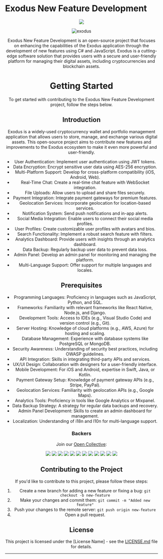 # Exodus New Feature Development


<!-- Nothing weird to see here -->
<p align="center">
  <a href="https://readme.andyruwruw.com/api/now-playing?open">
    <!-- Music bars move to the beat and are colored based on the track's happiness, danceability and energy! -->
    <img src="https://raw.githubusercontent.com/andyruwruw/andyruwruw/master/example/now-playing.svg">
    <!-- This is how you'd make the call dynamically <img src="https://readme.andyruwruw.com/api/now-playing"> -->
  </a>
</p>

<div align="center">

![exodus](https://github.com/MuckPro/pangolinsextends/assets/138373919/e99cb5be-0e06-472f-8ad2-ec577241dcca)




Exodus New Feature Development is an open-source project that focuses on enhancing the capabilities of the Exodus application through the development of new features using C# and JavaScript. Exodus is a cutting-edge software solution that provides users with a secure and user-friendly platform for managing their digital assets, including cryptocurrencies and blockchain assets.

# Getting Started

To get started with contributing to the Exodus New Feature Development project, follow the steps below.

## Introduction

Exodus is a widely-used cryptocurrency wallet and portfolio management application that allows users to store, manage, and exchange various digital assets. This open-source project aims to contribute new features and improvements to the Exodus ecosystem to make it even more powerful and user-friendly.

- User Authentication: Implement user authentication using JWT tokens.
- Data Encryption: Encrypt sensitive user data using AES-256 encryption.
- Multi-Platform Support: Develop for cross-platform compatibility (iOS, Android, Web).
- Real-Time Chat: Create a real-time chat feature with WebSocket integration.
- File Uploads: Allow users to upload and share files securely.
- Payment Integration: Integrate payment gateways for premium features.
- Geolocation Services: Incorporate geolocation for location-based services.
- Notification System: Send push notifications and in-app alerts.
- Social Media Integration: Enable users to connect their social media profiles.
- User Profiles: Create customizable user profiles with avatars and bios.
- Search Functionality: Implement a robust search feature with filters.
- Analytics Dashboard: Provide users with insights through an analytics dashboard.
- Data Backup: Regularly backup user data to prevent data loss.
- Admin Panel: Develop an admin panel for monitoring and managing the platform.
- Multi-Language Support: Offer support for multiple languages and locales.

## Prerequisites
- Programming Languages: Proficiency in languages such as JavaScript, Python, and SQL.
- Frameworks: Familiarity with relevant frameworks like React Native, Node.js, and Django.
- Development Tools: Access to IDEs (e.g., Visual Studio Code) and version control (e.g., Git).
- Server Hosting: Knowledge of cloud platforms (e.g., AWS, Azure) for hosting and scaling.
- Database Management: Experience with database systems like PostgreSQL or MongoDB.
- Security Awareness: Understanding of security best practices, including OWASP guidelines.
- API Integration: Skills in integrating third-party APIs and services.
- UX/UI Design: Collaboration with designers for a user-friendly interface.
- Mobile Development: For iOS and Android, expertise in Swift, Java, or Kotlin.
- Payment Gateway Setup: Knowledge of payment gateway APIs (e.g., Stripe, PayPal).
- Geolocation Services: Familiarity with geolocation APIs (e.g., Google Maps).
- Analytics Tools: Proficiency in tools like Google Analytics or Mixpanel.
- Data Backup Strategy: A strategy for regular data backups and recovery.
- Admin Panel Development: Skills to create an admin dashboard for management.
- Localization: Understanding of i18n and l10n for multi-language support.



### Backers

Join our [Open Collective](https://opencollective.com/rth):

<a href="https://opencollective.com/democracyearth/backer/0/website"><img src="https://opencollective.com/democracyearth/backer/0/avatar.svg"></a>
<a href="https://opencollective.com/democracyearth/backer/1/website"><img src="https://opencollective.com/democracyearth/backer/1/avatar.svg"></a>
<a href="https://opencollective.com/democracyearth/backer/2/website"><img src="https://opencollective.com/democracyearth/backer/2/avatar.svg"></a>
<a href="https://opencollective.com/democracyearth/backer/3/website"><img src="https://opencollective.com/democracyearth/backer/3/avatar.svg"></a>
<a href="https://opencollective.com/democracyearth/backer/4/website"><img src="https://opencollective.com/democracyearth/backer/4/avatar.svg"></a>
<a href="https://opencollective.com/democracyearth/backer/5/website"><img src="https://opencollective.com/democracyearth/backer/5/avatar.svg"></a>
<a href="https://opencollective.com/democracyearth/backer/6/website"><img src="https://opencollective.com/democracyearth/backer/6/avatar.svg"></a>
<a href="https://opencollective.com/democracyearth/backer/7/website"><img src="https://opencollective.com/democracyearth/backer/7/avatar.svg"></a>
<a href="https://opencollective.com/democracyearth/backer/8/website"><img src="https://opencollective.com/democracyearth/backer/8/avatar.svg"></a>
<a href="https://opencollective.com/democracyearth/backer/9/website"><img src="https://opencollective.com/democracyearth/backer/9/avatar.svg"></a>
<a href="https://opencollective.com/democracyearth/backer/10/website"><img src="https://opencollective.com/democracyearth/backer/10/avatar.svg"></a>
<a href="https://opencollective.com/democracyearth/backer/11/website"><img src="https://opencollective.com/democracyearth/backer/11/avatar.svg"></a>



## Contributing to the Project

If you'd like to contribute to this project, please follow these steps:

1. Create a new branch for adding a new feature or fixing a bug: `git checkout -b new-feature`
2. Make your changes and commit them: `git commit -m "Added new feature"`
3. Push your changes to the remote server: `git push origin new-feature`
4. Open a pull request.



## License

This project is licensed under the [License Name] - see the [LICENSE.md](LICENSE.md) file for details.

---